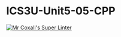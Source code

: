 # ICS3U-Unit5-05-CPP

[![Mr Coxall's Super Linter](https://github.com/Cameron-Diedrich/ICS3U-Unit5-05-CPP/workflows/Mr%20Coxall's%20Super%20Linter/badge.svg)](https://github.com/Cameron-Diedrich/ICS3U-Unit5-05-CPP/actions/)
